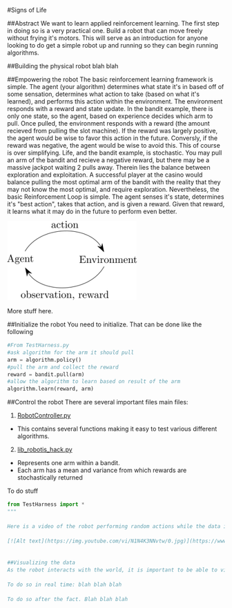 #Signs of Life

##Abstract
We want to learn applied reinforcement learning. The first step in doing so is a very practical one. Build a robot that can move freely without frying it's motors. This will serve as an introduction for anyone looking to do get a simple robot up and running so they can begin running algorithms.


##Building the physical robot
blah blah

##Empowering the robot
The basic reinforcement learning framework is simple. The agent (your algorithm) determines what state it's in based off of some sensation, determines what action to take (based on what it's learned), and performs this action within the environment. The environment responds with a reward and state update. In the bandit example, there is only one state, so the agent, based on experience decides which arm to pull. Once pulled, the environment responds with a reward (the amount recieved from pulling the slot machine). If the reward was largely positive, the agent would be wise to favor this action in the future. Conversly, if the reward was negative, the agent would be wise to avoid this. This of course is over simplifying. Life, and the bandit example, is stochastic. You may pull an arm of the bandit and recieve a negative reward, but there may be a massive jackpot waiting 2 pulls away. Therein lies the balance between exploration and exploitation. A successful player at the casino would balance pulling the most optimal arm of the bandit with the reality that they may not know the most optimal, and require exploration. Nevertheless, the basic Reinforcement Loop is simple. The agent senses it's state, determines it's "best action", takes that action, and is given a reward. Given that reward, it learns what it may do in the future to perform even better.

![alt text](Reference/RLLoop.png "RLLoop")

More stuff here.

##Initialize the robot
You need to initialize. That can be done like the following

```python
#From TestHarness.py
#ask algorithm for the arm it should pull
arm = algorithm.policy()
#pull the arm and collect the reward
reward = bandit.pull(arm)
#allow the algorithm to learn based on result of the arm
algorithm.learn(reward, arm)

```
##Control the robot
There are several important files main files:

1. [RobotController.py](Code/RobotController.py)
  * This contains several functions making it easy to test various different algorithms.
2. [lib_robotis_hack.py](Code/lib_robotis_hack.py)
  * Represents one arm within a bandit. 
  * Each arm has a mean and variance from which rewards are stochastically returned

To do stuff
```python
from TestHarness import *
"""

Here is a video of the robot performing random actions while the data is being visualized.

[![Alt text](https://img.youtube.com/vi/N1N4K3NNvtw/0.jpg)](https://www.youtube.com/watch?v=N1N4K3NNvtw)


##Visualizing the data
As the robot interacts with the world, it is important to be able to visualize the actions, and causal effect. Both in real time and after the fact.

To do so in real time: blah blah blah

To do so after the fact. Blah blah blah

